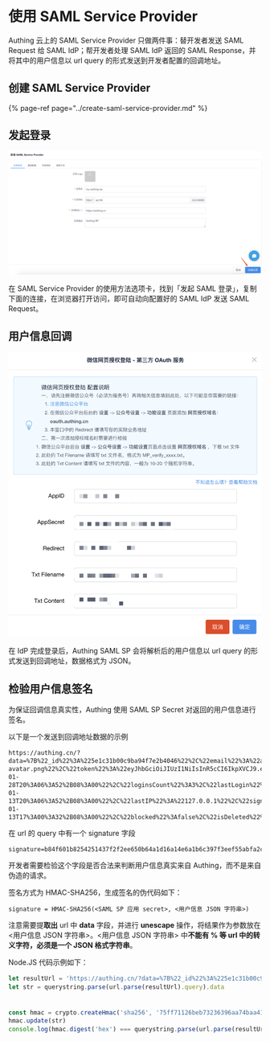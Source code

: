# 使用 SAML Service Provider

Authing 云上的 SAML Service Provider 只做两件事：替开发者发送 SAML Request 给 SAML IdP；帮开发者处理 SAML IdP 返回的 SAML Response，并将其中的用户信息以 url query 的形式发送到开发者配置的回调地址。

## 创建 SAML Service Provider

{% page-ref page="../create-saml-service-provider.md" %}

## 发起登录

![](../../../.gitbook/assets/image%20%28262%29.png)

在 SAML Service Provider 的使用方法选项卡，找到「发起 SAML 登录」，复制下面的连接，在浏览器打开访问，即可自动向配置好的 SAML IdP 发送 SAML Request。

## 用户信息回调

![](../../../.gitbook/assets/image%20%28386%29.png)

在 IdP 完成登录后，Authing SAML SP 会将解析后的用户信息以 url query 的形式发送到回调地址，数据格式为 JSON。

## 检验用户信息签名

为保证回调信息真实性，Authing 使用 SAML SP Secret 对返回的用户信息进行签名。

以下是一个发送到回调地址数据的示例

```text
https://authing.cn/?data=%7B%22_id%22%3A%225e1c31b00c9ba94f7e2b4046%22%2C%22email%22%3A%22asdf%40123.com%22%2C%22emailVerified%22%3Afalse%2C%22unionid%22%3A%22saml%7Cauthing%7Cauthing%7C5e1c31300c9ba94f7e2b4007%22%2C%22openid%22%3Anull%2C%22registerMethod%22%3A%22saml%3Aidp%3A%3Aauthing%22%2C%22username%22%3A%22asdfasdf%22%2C%22nickname%22%3A%22%22%2C%22company%22%3A%22%22%2C%22photo%22%3A%22https%3A%2F%2Fusercontents.authing.cn%2Fauthing-avatar.png%22%2C%22token%22%3A%22eyJhbGciOiJIUzI1NiIsInR5cCI6IkpXVCJ9.eyJkYXRhIjp7ImVtYWlsIjoiYXNkZkAxMjMuY29tIiwidW5pb25pZCI6InNhbWx8YXV0aGluZ3xhdXRoaW5nfDVlMWMzMTMwMGM5YmE5NGY3ZTJiNDAwNyIsImlkIjoiNWUxYzMxYjAwYzliYTk0ZjdlMmI0MDQ2IiwiY2xpZW50SWQiOiI1ZTFjMmEzMzA4YTljNTQ1Y2IxZGMyZWEifSwiaWF0IjoxNTc4OTE3MjEyLCJleHAiOjE1ODAyMTMyMTJ9.3wAuO3Ql53ywaG9Wjm_sxfMlTaU8BnvQgwyJqPTz6n4%22%2C%22tokenExpiredAt%22%3A%222020-01-28T20%3A06%3A52%2B08%3A00%22%2C%22loginsCount%22%3A3%2C%22lastLogin%22%3A%222020-01-13T20%3A06%3A52%2B08%3A00%22%2C%22lastIP%22%3A%22127.0.0.1%22%2C%22signedUp%22%3A%222020-01-13T17%3A00%3A32%2B08%3A00%22%2C%22blocked%22%3Afalse%2C%22isDeleted%22%3Afalse%7D&signature=b84f601b8254251437f2f2ee650b64a1d16a14e6a1b6c397f3eef55abfa2cd6a&code=200&returnTo=
```

在 url 的 query 中有一个 signature 字段

```text
signature=b84f601b8254251437f2f2ee650b64a1d16a14e6a1b6c397f3eef55abfa2cd6a
```

开发者需要检验这个字段是否合法来判断用户信息真实来自 Authing，而不是来自伪造的请求。

签名方式为 HMAC-SHA256，生成签名的伪代码如下：

```text
signature = HMAC-SHA256(<SAML SP 应用 secret>, <用户信息 JSON 字符串>)
```

注意需要提**取出** url 中 **data** 字段，并进行 **unescape** 操作，将结果作为参数放在 &lt;用户信息 JSON 字符串&gt;。&lt;用户信息 JSON 字符串&gt; 中**不能有 % 等 url 中的转义字符，必须是一个 JSON 格式字符串**。

Node.JS 代码示例如下：

```javascript
let resultUrl = 'https://authing.cn/?data=%7B%22_id%22%3A%225e1c31b00c9ba94f7e2b4046%22%2C%22email%22%3A%22asdf%40123.com%22%2C%22emailVerified%22%3Afalse%2C%22unionid%22%3A%22saml%7Cauthing%7Cauthing%7C5e1c31300c9ba94f7e2b4007%22%2C%22openid%22%3Anull%2C%22registerMethod%22%3A%22saml%3Aidp%3A%3Aauthing%22%2C%22username%22%3A%22asdfasdf%22%2C%22nickname%22%3A%22%22%2C%22company%22%3A%22%22%2C%22photo%22%3A%22https%3A%2F%2Fusercontents.authing.cn%2Fauthing-avatar.png%22%2C%22token%22%3A%22eyJhbGciOiJIUzI1NiIsInR5cCI6IkpXVCJ9.eyJkYXRhIjp7ImVtYWlsIjoiYXNkZkAxMjMuY29tIiwidW5pb25pZCI6InNhbWx8YXV0aGluZ3xhdXRoaW5nfDVlMWMzMTMwMGM5YmE5NGY3ZTJiNDAwNyIsImlkIjoiNWUxYzMxYjAwYzliYTk0ZjdlMmI0MDQ2IiwiY2xpZW50SWQiOiI1ZTFjMmEzMzA4YTljNTQ1Y2IxZGMyZWEifSwiaWF0IjoxNTc4OTE3MjEyLCJleHAiOjE1ODAyMTMyMTJ9.3wAuO3Ql53ywaG9Wjm_sxfMlTaU8BnvQgwyJqPTz6n4%22%2C%22tokenExpiredAt%22%3A%222020-01-28T20%3A06%3A52%2B08%3A00%22%2C%22loginsCount%22%3A3%2C%22lastLogin%22%3A%222020-01-13T20%3A06%3A52%2B08%3A00%22%2C%22lastIP%22%3A%22127.0.0.1%22%2C%22signedUp%22%3A%222020-01-13T17%3A00%3A32%2B08%3A00%22%2C%22blocked%22%3Afalse%2C%22isDeleted%22%3Afalse%7D&signature=b84f601b8254251437f2f2ee650b64a1d16a14e6a1b6c397f3eef55abfa2cd6a&code=200&returnTo='
let str = querystring.parse(url.parse(resultUrl).query).data


const hmac = crypto.createHmac('sha256', '75ff71126beb73236396aa74baa4195c');
hmac.update(str)
console.log(hmac.digest('hex') === querystring.parse(url.parse(resultUrl).query).signature)
```

